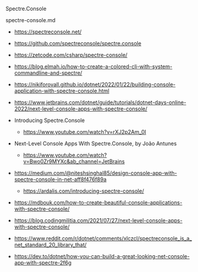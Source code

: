 Spectre.Console

spectre-console.md

*   https://spectreconsole.net/

*   https://github.com/spectreconsole/spectre.console

*   https://zetcode.com/csharp/spectre-console/

*   https://blog.elmah.io/how-to-create-a-colored-cli-with-system-commandline-and-spectre/

*   https://nikiforovall.github.io/dotnet/2022/01/22/building-console-application-with-spectre-console.html

*   https://www.jetbrains.com/dotnet/guide/tutorials/dotnet-days-online-2022/next-level-console-apps-with-spectre-console/

*   Introducing Spectre.Console

    *   https://www.youtube.com/watch?v=rXJ2p2Am_0I

*   Next-Level Console Apps With Spectre.Console, by João Antunes

    *   https://www.youtube.com/watch?v=Bwo0Zr9MYXc&ab_channel=JetBrains


*   https://medium.com/@niteshsinghal85/design-console-app-with-spectre-console-in-net-aff8f476f89a

    *   https://ardalis.com/introducing-spectre-console/

*   https://mdbouk.com/how-to-create-beautiful-console-applications-with-spectre-console/

*   https://blog.codingmilitia.com/2021/07/27/next-level-console-apps-with-spectre-console/

*   https://www.reddit.com/r/dotnet/comments/xlczcl/spectreconsole_is_a_net_standard_20_library_that/

*   https://dev.to/dotnet/how-you-can-build-a-great-looking-net-console-app-with-spectre-2f6g
